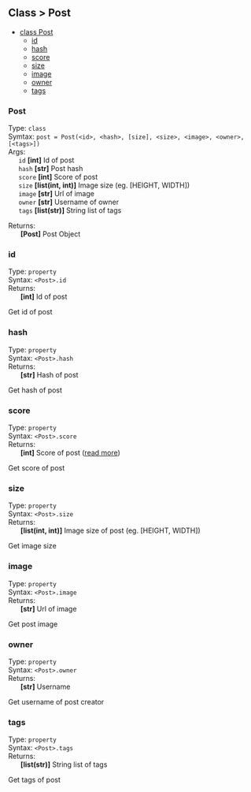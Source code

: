 ## Class > Post
- [class Post](#post)
    - [id](#id)
    - [hash](#hash)
    - [score](#score)
    - [size](#size)
    - [image](#image)
    - [owner](#owner)
    - [tags](#tags)


### Post
Type: `class`\
Symtax: `post = Post(<id>, <hash>, [size], <size>, <image>, <owner>, [<tags>])`\
Args:\
&ensp;&ensp;&ensp;`id` __[int]__ Id of post\
&ensp;&ensp;&ensp;`hash` __[str]__ Post hash\
&ensp;&ensp;&ensp;`score` __[int]__ Score of post\
&ensp;&ensp;&ensp;`size` __[list(int, int)]__ Image size (eg. [HEIGHT, WIDTH])\
&ensp;&ensp;&ensp;`image` __[str]__ Url of image\
&ensp;&ensp;&ensp;`owner` __[str]__ Username of owner\
&ensp;&ensp;&ensp;`tags` __[list(str)]__ String list of tags

Returns:\
&ensp;&ensp;&ensp; __[Post]__ Post Object

### id
Type: `property`\
Syntax: `<Post>.id`\
Returns:\
&ensp;&ensp;&ensp; __[int]__ Id of post

Get id of post

### hash
Type: `property`\
Syntax: `<Post>.hash`\
Returns:\
&ensp;&ensp;&ensp; __[str]__ Hash of post

Get hash of post

### score
Type: `property`\
Syntax: `<Post>.score`\
Returns:\
&ensp;&ensp;&ensp; __[int]__ Score of post ([read more]())

Get score of post

### size
Type: `property`\
Syntax: `<Post>.size`\
Returns:\
&ensp;&ensp;&ensp; __[list(int, int)]__ Image size of post (eg. [HEIGHT, WIDTH])

Get image size

### image
Type: `property`\
Syntax: `<Post>.image`\
Returns:\
&ensp;&ensp;&ensp; __[str]__ Url of image

Get post image

### owner
Type: `property`\
Syntax: `<Post>.owner`\
Returns:\
&ensp;&ensp;&ensp; __[str]__ Username

Get username of post creator

### tags
Type: `property`\
Syntax: `<Post>.tags`\
Returns:\
&ensp;&ensp;&ensp; __[list(str)]__ String list of tags

Get tags of post
